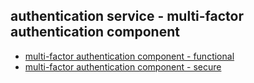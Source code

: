 ## authentication service - multi-factor authentication component

- [ multi-factor authentication component - functional](1e1.md)
- [ multi-factor authentication component - secure](1e2.md)

